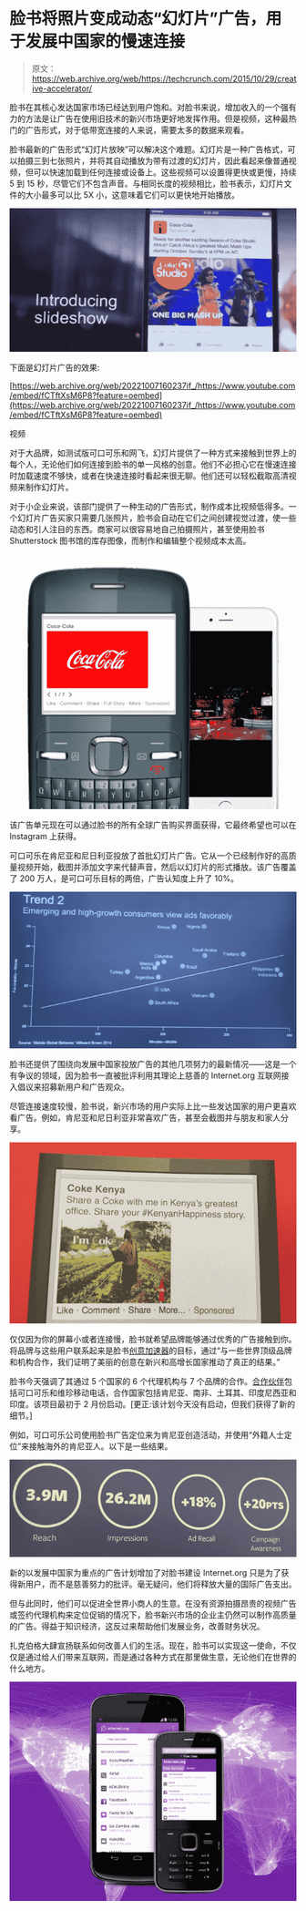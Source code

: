 # 脸书将照片变成动态“幻灯片”广告，用于发展中国家的慢速连接 

> 原文：<https://web.archive.org/web/https://techcrunch.com/2015/10/29/creative-accelerator/>

脸书在其核心发达国家市场已经达到用户饱和。对脸书来说，增加收入的一个强有力的方法是让广告在使用旧技术的新兴市场更好地发挥作用。但是视频，这种最热门的广告形式，对于低带宽连接的人来说，需要太多的数据来观看。

脸书最新的广告形式“幻灯片放映”可以解决这个难题。幻灯片是一种广告格式，可以拍摄三到七张照片，并将其自动播放为带有过渡的幻灯片，因此看起来像普通视频，但可以快速加载到任何连接或设备上。这些视频可以设置得更快或更慢，持续 5 到 15 秒，尽管它们不包含声音。与相同长度的视频相比，脸书表示，幻灯片文件的大小最多可以比 5X 小，这意味着它们可以更快地开始播放。

![CSgY5EeUAAA2BRx](img/ccbd66c642a2e6532fd4cc3dd8b067ed.png)

下面是幻灯片广告的效果:

[https://web.archive.org/web/20221007160237if_/https://www.youtube.com/embed/fCTftXsM6P8?feature=oembed](https://web.archive.org/web/20221007160237if_/https://www.youtube.com/embed/fCTftXsM6P8?feature=oembed)

视频

对于大品牌，如测试版可口可乐和网飞，幻灯片提供了一种方式来接触到世界上的每个人，无论他们如何连接到脸书的单一风格的创意。他们不必担心它在慢速连接时加载速度不够快，或者在快速连接时看起来很无聊。他们还可以轻松截取高清视频来制作幻灯片。

对于小企业来说，该部门提供了一种生动的广告形式，制作成本比视频低得多。一个幻灯片广告买家只需要几张照片，脸书会自动在它们之间创建视觉过渡，使一些动态和引人注目的东西。商家可以很容易地自己拍摄照片，甚至使用脸书 Shutterstock 图书馆的库存图像，而制作和编辑整个视频成本太高。

![12057021_822381817860520_1621736283_n](img/84b0d6f8d4e13fd95bbd867f0cc6f901.png)

该广告单元现在可以通过脸书的所有全球广告购买界面获得，它最终希望也可以在 Instagram 上获得。

可口可乐在肯尼亚和尼日利亚投放了首批幻灯片广告。它从一个已经制作好的高质量视频开始，截图并添加文字来代替声音，然后以幻灯片的形式播放。该广告覆盖了 200 万人，是可口可乐目标的两倍，广告认知度上升了 10%。

![Facebook Trend](img/8e65fc325c175cb6e70e0838c55ff809.png)

脸书还提供了围绕向发展中国家投放广告的其他几项努力的最新情况——这是一个有争议的领域，因为脸书一直被批评利用其理论上慈善的 Internet.org 互联网接入倡议来招募新用户和广告观众。

尽管连接速度较慢，脸书说，新兴市场的用户实际上比一些发达国家的用户更喜欢看广告。例如，肯尼亚和尼日利亚非常喜欢广告，甚至会截图并与朋友和家人分享。

![Facebook Creative Accelerator](img/75c849f1f0cf0c2c4926131b4b7ece5d.png)

仅仅因为你的屏幕小或者连接慢，脸书就希望品牌能够通过优秀的广告接触到你。将品牌与这些用户联系起来是脸书[创意加速器](https://web.archive.org/web/20221007160237/http://www.adweek.com/socialtimes/creative-accelerator/616597)的目标，通过“与一些世界顶级品牌和机构合作，我们证明了美丽的创意在新兴和高增长国家推动了真正的结果。”

脸书今天强调了其通过 5 个国家的 6 个代理机构与 7 个品牌的合作。[合作伙伴](https://web.archive.org/web/20221007160237/https://beta.techcrunch.com/2015/06/10/facebook-creative-accelerator/)包括可口可乐和维珍移动电话，合作国家包括肯尼亚、南非、土耳其、印度尼西亚和印度。该项目最初于 2 月份启动。[更正:该计划今天没有启动，但我们获得了新的细节。]

例如，可口可乐公司使用脸书广告定位来为肯尼亚创造活动，并使用“外籍人士定位”来接触海外的肯尼亚人。以下是一些结果。

![Facebook Kenya Creative Accelerator](img/c7e4db1a0ffe9e3309ecc6c13ca15310.png)

新的以发展中国家为重点的广告计划增加了对脸书建设 Internet.org 只是为了获得新用户，而不是慈善努力的批评。毫无疑问，他们将释放大量的国际广告支出。

但与此同时，他们可以促进全世界小商人的生意。在没有资源拍摄昂贵的视频广告或签约代理机构来定位促销的情况下，脸书新兴市场的企业主仍然可以制作高质量的广告。得益于知识经济，这反过来帮助他们发展业务，改善财务状况。

扎克伯格大肆宣扬联系如何改善人们的生活。现在，脸书可以实现这一使命，不仅仅是通过给人们带来互联网，而是通过各种方式在那里做生意，无论他们在世界的什么地方。

![internet-org-app](img/a88b6b7b510b02b81148b577ffc7c6c9.png)